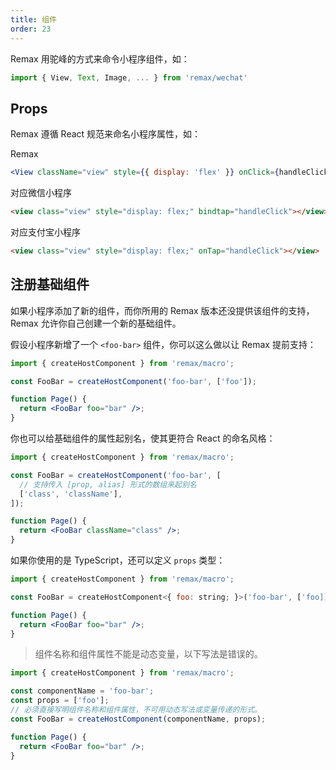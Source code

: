 ```yaml
---
title: 组件
order: 23
---
```


Remax 用驼峰的方式来命令小程序组件，如：

```js
import { View, Text, Image, ... } from 'remax/wechat'
```

## Props

Remax 遵循 React 规范来命名小程序属性，如：

Remax

```jsx
<View className="view" style={{ display: 'flex' }} onClick={handleClick} />
```

对应微信小程序

```html
<view class="view" style="display: flex;" bindtap="handleClick"></view>
```

对应支付宝小程序

```html
<view class="view" style="display: flex;" onTap="handleClick"></view>
```

## 注册基础组件

如果小程序添加了新的组件，而你所用的 Remax 版本还没提供该组件的支持，Remax 允许你自己创建一个新的基础组件。

假设小程序新增了一个 `<foo-bar>` 组件，你可以这么做以让 Remax 提前支持：

```jsx
import { createHostComponent } from 'remax/macro';

const FooBar = createHostComponent('foo-bar', ['foo']);

function Page() {
  return <FooBar foo="bar" />;
}
```

你也可以给基础组件的属性起别名，使其更符合 React 的命名风格：

```jsx
import { createHostComponent } from 'remax/macro';

const FooBar = createHostComponent('foo-bar', [
  // 支持传入 [prop, alias] 形式的数组来起别名
  ['class', 'className'],
]);

function Page() {
  return <FooBar className="class" />;
}
```

如果你使用的是 TypeScript，还可以定义 `props` 类型：

```jsx
import { createHostComponent } from 'remax/macro';

const FooBar = createHostComponent<{ foo: string; }>('foo-bar', ['foo]);

function Page() {
  return <FooBar foo="bar" />;
}
```

> 组件名称和组件属性不能是动态变量，以下写法是错误的。

```jsx
import { createHostComponent } from 'remax/macro';

const componentName = 'foo-bar';
const props = ['foo'];
// 必须直接写明组件名称和组件属性，不可用动态写法或变量传递的形式。
const FooBar = createHostComponent(componentName, props);

function Page() {
  return <FooBar foo="bar" />;
}
```
